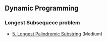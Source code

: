 ## Dynamic Programming
### Longest Subsequece problem
- [5. Longest Palindromic Substring](Solutions/5.LongestPalindromicSubstring.py) (Medium)
